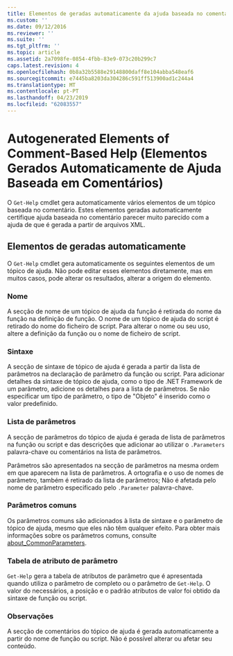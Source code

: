 ```yaml
---
title: Elementos de geradas automaticamente da ajuda baseada no comentário | Documentos da Microsoft
ms.custom: ''
ms.date: 09/12/2016
ms.reviewer: ''
ms.suite: ''
ms.tgt_pltfrm: ''
ms.topic: article
ms.assetid: 2a7098fe-0854-4fbb-83e9-073c20b299c7
caps.latest.revision: 4
ms.openlocfilehash: 0b8a32b5588e29148800daff8e104abba548eaf6
ms.sourcegitcommit: e7445ba8203da304286c591ff513900ad1c244a4
ms.translationtype: MT
ms.contentlocale: pt-PT
ms.lasthandoff: 04/23/2019
ms.locfileid: "62083557"
---
```

# <a name="autogenerated-elements-of-comment-based-help"></a>Autogenerated Elements of Comment-Based Help (Elementos Gerados Automaticamente de Ajuda Baseada em Comentários)

O `Get-Help` cmdlet gera automaticamente vários elementos de um tópico baseada no comentário. Estes elementos geradas automaticamente certifique ajuda baseada no comentário parecer muito parecido com a ajuda de que é gerada a partir de arquivos XML.

## <a name="autogenerated-elements"></a>Elementos de geradas automaticamente

O `Get-Help` cmdlet gera automaticamente os seguintes elementos de um tópico de ajuda. Não pode editar esses elementos diretamente, mas em muitos casos, pode alterar os resultados, alterar a origem do elemento.

### <a name="name"></a>Nome

A secção de nome de um tópico de ajuda da função é retirada do nome da função na definição de função. O nome de um tópico de ajuda do script é retirado do nome do ficheiro de script. Para alterar o nome ou seu uso, altere a definição da função ou o nome de ficheiro de script.

### <a name="syntax"></a>Sintaxe

A secção de sintaxe de tópico de ajuda é gerada a partir da lista de parâmetros na declaração de parâmetro da função ou script. Para adicionar detalhes da sintaxe de tópico de ajuda, como o tipo de .NET Framework de um parâmetro, adicione os detalhes para a lista de parâmetros. Se não especificar um tipo de parâmetro, o tipo de "Objeto" é inserido como o valor predefinido.

### <a name="parameter-list"></a>Lista de parâmetros

A secção de parâmetros do tópico de ajuda é gerada de lista de parâmetros na função ou script e das descrições que adicionar ao utilizar o `.Parameters` palavra-chave ou comentários na lista de parâmetros.

Parâmetros são apresentados na secção de parâmetros na mesma ordem em que aparecem na lista de parâmetros. A ortografia e o uso de nomes de parâmetro, também é retirado da lista de parâmetros; Não é afetada pelo nome de parâmetro especificado pelo `.Parameter` palavra-chave.

### <a name="common-parameters"></a>Parâmetros comuns

Os parâmetros comuns são adicionados à lista de sintaxe e o parâmetro de tópico de ajuda, mesmo que eles não têm qualquer efeito. Para obter mais informações sobre os parâmetros comuns, consulte [about_CommonParameters](/powershell/module/microsoft.powershell.core/about/about_commonparameters).

### <a name="parameter-attribute-table"></a>Tabela de atributo de parâmetro

`Get-Help` gera a tabela de atributos de parâmetro que é apresentada quando utiliza o parâmetro de completo ou o parâmetro de `Get-Help`. O valor do necessários, a posição e o padrão atributos de valor foi obtido da sintaxe de função ou script.

### <a name="remarks"></a>Observações

A secção de comentários do tópico de ajuda é gerada automaticamente a partir do nome de função ou script. Não é possível alterar ou afetar seu conteúdo.
